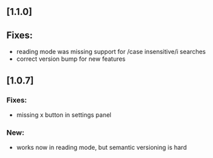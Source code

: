 ## [1.1.0]

## Fixes:

- reading mode was missing support for /case insensitive/i searches
- correct version bump for new features

## [1.0.7]

### Fixes:

- missing x button in settings panel

### New:

- works now in reading mode, but semantic versioning is hard
